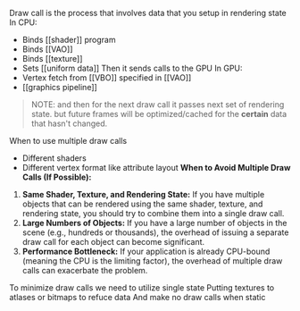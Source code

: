 Draw call is the process that involves data that you setup in rendering state
In CPU:
- Binds [[shader]] program
- Binds [[VAO]]
- Binds [[texture]]
- Sets [[uniform data]]
Then it sends calls to the GPU
In GPU:
- Vertex fetch from [[VBO]] specified in [[VAO]]
- [[graphics pipeline]]


> NOTE: and then for the next draw call it passes next set of rendering state. but future frames will be optimized/cached for the **certain** data that hasn't changed.


When to use multiple draw calls
- Different shaders
- Different vertex format like attribute layout
**When to Avoid Multiple Draw Calls (If Possible):**
1. **Same Shader, Texture, and Rendering State:** If you have multiple objects that can be rendered using the same shader, texture, and rendering state, you should try to combine them into a single draw call.
2. **Large Numbers of Objects:** If you have a large number of objects in the scene (e.g., hundreds or thousands), the overhead of issuing a separate draw call for each object can become significant.
3. **Performance Bottleneck:** If your application is already CPU-bound (meaning the CPU is the limiting factor), the overhead of multiple draw calls can exacerbate the problem.

To minimize draw calls we need to utilize single state
Putting textures to atlases or bitmaps to refuce data
And make no draw calls when static 